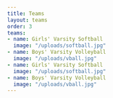 ```yaml
---
title: Teams
layout: teams
order: 3
teams:
- name: Girls' Varsity Softball
  image: "/uploads/softball.jpg"
- name: Boys' Varsity Volleyball
  image: "/uploads/vball.jpg"
- name: Girls' Varsity Softball
  image: "/uploads/softball.jpg"
- name: Boys' Varsity Volleyball
  image: "/uploads/vball.jpg"
---
```


